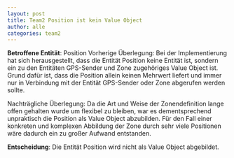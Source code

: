 ```yaml
---
layout: post
title: Team2 Position ist kein Value Object
author: alle
categories: team2
---
```


**Betroffene Entität**: Position
Vorherige Überlegung:
Bei der Implementierung hat sich herausgestellt, dass die Entität Position keine Entität ist,
sondern ein zu den Entitäten GPS-Sender und Zone zugehöriges Value Object ist.
Grund dafür ist, dass die Position allein keinen Mehrwert liefert und immer nur in Verbindung mit der Entität GPS-Sender oder Zone abgerufen werden sollte.

Nachträgliche Überlegung:
Da die Art und Weise der Zonendefinition lange offen gehalten wurde um flexibel zu bleiben, war es dementsprechend unpraktisch die Position als Value Object abzubilden. Für den Fall einer konkreten und komplexen Abbildung der Zone durch sehr viele Positionen wäre dadurch ein zu großer Aufwand entstanden.


**Entscheidung**: Die Entität Position wird nicht als Value Object abgebildet.

